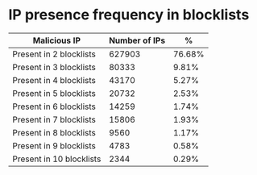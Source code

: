 # IP presence frequency in blocklists
| Malicious IP | Number of IPs | % |
|----|----|----|
| Present in 2 blocklists | 627903 | 76.68% |
| Present in 3 blocklists | 80333 | 9.81% |
| Present in 4 blocklists | 43170 | 5.27% |
| Present in 5 blocklists | 20732 | 2.53% |
| Present in 6 blocklists | 14259 | 1.74% |
| Present in 7 blocklists | 15806 | 1.93% |
| Present in 8 blocklists | 9560 | 1.17% |
| Present in 9 blocklists | 4783 | 0.58% |
| Present in 10 blocklists | 2344 | 0.29% |
